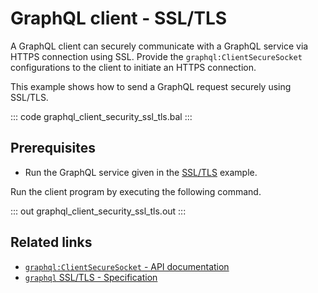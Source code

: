# GraphQL client - SSL/TLS

A GraphQL client can securely communicate with a GraphQL service via HTTPS connection using SSL. Provide the `graphql:ClientSecureSocket` configurations to the client to initiate an HTTPS connection.

This example shows how to send a GraphQL request securely using SSL/TLS.

::: code graphql_client_security_ssl_tls.bal :::

## Prerequisites
- Run the GraphQL service given in the [SSL/TLS](https://ballerina.io/learn/by-example/graphql-returning-record-values) example.

Run the client program by executing the following command.

::: out graphql_client_security_ssl_tls.out :::

## Related links
- [`graphql:ClientSecureSocket` - API documentation](https://lib.ballerina.io/ballerina/graphql/latest/records/ClientSecureSocket)
- [`graphql` SSL/TLS - Specification](/spec/graphql/#11321-ssltls)
